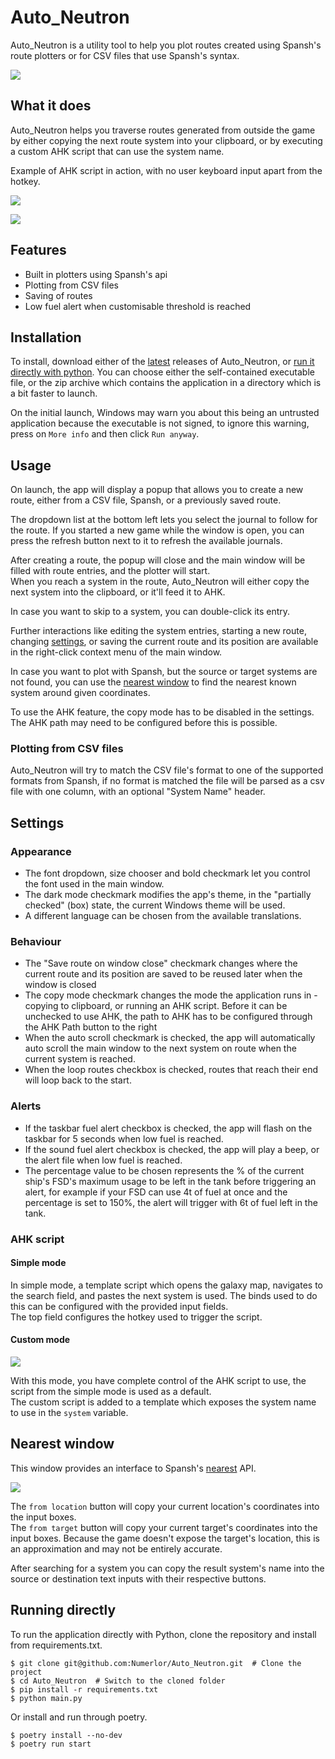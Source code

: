 # Auto_Neutron

Auto_Neutron is a utility tool to help you plot routes created using Spansh's route plotters or for CSV files that use Spansh's syntax.

![](https://i.imgur.com/o10p5mg.png)

## What it does

Auto_Neutron helps you traverse routes generated from outside the game by either copying the next route system into your clipboard, or by executing a custom AHK script that can use the system name.

Example of AHK script in action, with no user keyboard input apart from the hotkey.

![](https://i.imgur.com/ciZ5iQW.jpg)

![](https://i.imgur.com/xzq2L1U.png)

## Features

* Built in plotters using Spansh's api
* Plotting from CSV files
* Saving of routes
* Low fuel alert when customisable threshold is reached

## Installation

To install, download either of the [latest](https://github.com/Numerlor/Auto_Neutron/releases/latest) releases of Auto_Neutron, or [run it directly with python](#running-directly).
You can choose either the self-contained executable file, or the zip archive which contains the application in a directory which is a bit faster to launch.

On the initial launch, Windows may warn you about this being an untrusted application because the executable is not signed, to ignore this warning, press on `More info` and then click `Run anyway`.

## Usage

On launch, the app will display a popup that allows you to create a new route, either from a CSV file, Spansh, or a previously saved route.

The dropdown list at the bottom left lets you select the journal to follow for the route. If you started a new game while the window is open, you can press the refresh button next to it to refresh the available journals.

After creating a route, the popup will close and the main window will be filled with route entries, and the plotter will start.\
When you reach a system in the route, Auto_Neutron will either copy the next system into the clipboard, or it'll feed it to AHK.

In case you want to skip to a system, you can double-click its entry.

Further interactions like editing the system entries, starting a new route, changing [settings](#settings), or saving the current route and its position are available in the right-click context menu of the main window.

In case you want to plot with Spansh, but the source or target systems are not found, you can use the [nearest window](#nearest-window) to find the nearest known system around given coordinates.

To use the AHK feature, the copy mode has to be disabled in the settings. The AHK path may need to be configured before this is possible.

### Plotting from CSV files

Auto_Neutron will try to match the CSV file's format to one of the supported formats from Spansh, if no format is matched the file will be parsed as a csv file with one column, with an optional "System Name" header.

## Settings
### Appearance
* The font dropdown, size chooser and bold checkmark let you control the font used in the main window.
* The dark mode checkmark modifies the app's theme, in the "partially checked" (box) state, the current Windows theme will be used.
* A different language can be chosen from the available translations.

### Behaviour
* The "Save route on window close" checkmark changes where the current route and its position are saved to be reused later when the window is closed
* The copy mode checkmark changes the mode the application runs in - copying to clipboard, or running an AHK script. Before it can be unchecked to use AHK, the path to AHK has to be configured through the AHK Path button to the right
* When the auto scroll checkmark is checked, the app will automatically auto scroll the main window to the next system on route when the current system is reached.
* When the loop routes checkbox is checked, routes that reach their end will loop back to the start.

### Alerts
* If the taskbar fuel alert checkbox is checked, the app will flash on the taskbar for 5 seconds when low fuel is reached.
* If the sound fuel alert checkbox is checked, the app will play a beep, or the alert file when low fuel is reached.
* The percentage value to be chosen represents the % of the current ship's FSD's maximum usage to be left in the tank before triggering an alert, for example if your FSD can use 4t of fuel at once and the percentage is set to 150%, the alert will trigger with 6t of fuel left in the tank.

### AHK script

#### Simple mode
In simple mode, a template script which opens the galaxy map, navigates to the search field, and pastes the next system is used. The binds used to do this can be configured with the provided input fields.\
The top field configures the hotkey used to trigger the script.

#### Custom mode

![](https://i.imgur.com/RYVthYw.png)

With this mode, you have complete control of the AHK script to use, the script from the simple mode is used as a default.\
The custom script is added to a template which exposes the system name to use in the `system` variable.

## Nearest window
This window provides an interface to Spansh's [nearest](https://www.spansh.co.uk/nearest) API.

![](https://i.imgur.com/X9EQbUm.png)

The `from location` button will copy your current location's coordinates into the input boxes.\
The `from target` button will copy your current target's coordinates into the input boxes. Because the game doesn't expose the target's location, this is an approximation and may not be entirely accurate.

After searching for a system you can copy the result system's name into the source or destination text inputs with their respective buttons.

## Running directly
To run the application directly with Python, clone the repository and install from requirements.txt.
```shell
$ git clone git@github.com:Numerlor/Auto_Neutron.git  # Clone the project
$ cd Auto_Neutron  # Switch to the cloned folder
$ pip install -r requirements.txt
$ python main.py
```
Or install and run through poetry.
```shell
$ poetry install --no-dev
$ poetry run start
```
